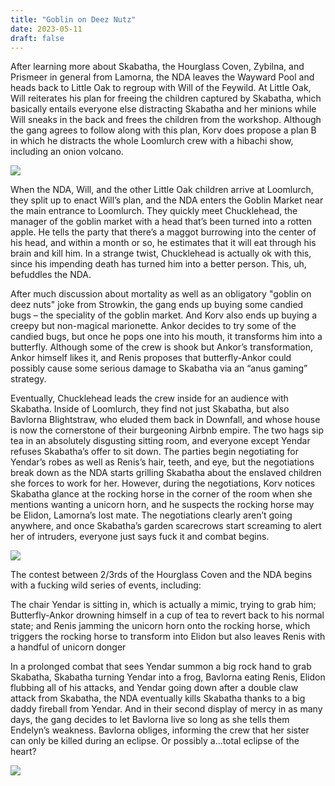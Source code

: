 ```yaml
---
title: "Goblin on Deez Nutz"
date: 2023-05-11
draft: false
---
```


After learning more about Skabatha, the Hourglass Coven, Zybilna, and Prismeer in general from Lamorna, the NDA leaves the Wayward Pool and heads back to Little Oak to regroup with Will of the Feywild. At Little Oak, Will reiterates his plan for freeing the children captured by Skabatha, which basically entails everyone else distracting Skabatha and her minions while Will sneaks in the back and frees the children from the workshop. Although the gang agrees to follow along with this plan, Korv does propose a plan B in which he distracts the whole Loomlurch crew with a hibachi show, including an onion volcano.

![](https://media.tenor.com/S0T8rdTfjpoAAAAM/volcano-hibachi.gif)

When the NDA, Will, and the other Little Oak children arrive at Loomlurch, they split up to enact Will’s plan, and the NDA enters the Goblin Market near the main entrance to Loomlurch. They quickly meet Chucklehead, the manager of the goblin market with a head that’s been turned into a rotten apple. He tells the party that there’s a maggot burrowing into the center of his head, and within a month or so, he estimates that it will eat through his brain and kill him. In a strange twist, Chucklehead is actually ok with this, since his impending death has turned him into a better person. This, uh, befuddles the NDA.

After much discussion about mortality as well as an obligatory "goblin on deez nuts" joke from Strowkin, the gang ends up buying some candied bugs – the speciality of the goblin market. And Korv also ends up buying a creepy but non-magical marionette. Ankor decides to try some of the candied bugs, but once he pops one into his mouth, it transforms him into a butterfly. Although some of the crew is shook but Ankor’s transformation, Ankor himself likes it, and Renis proposes that butterfly-Ankor could possibly cause some serious damage to Skabatha via an “anus gaming” strategy.

Eventually, Chucklehead leads the crew inside for an audience with Skabatha. Inside of Loomlurch, they find not just Skabatha, but also Bavlorna Blightstraw, who eluded them back in Downfall, and whose house is now the cornerstone of their burgeoning Airbnb empire. The two hags sip tea in an absolutely disgusting sitting room, and everyone except Yendar refuses Skabatha’s offer to sit down. The parties begin negotiating for Yendar’s robes as well as Renis’s hair, teeth, and eye, but the negotiations break down as the NDA starts grilling Skabatha about the enslaved children she forces to work for her. However, during the negotiations, Korv notices Skabatha glance at the rocking horse in the corner of the room when she mentions wanting a unicorn horn, and he suspects the rocking horse may be Elidon, Lamorna’s lost mate. The negotiations clearly aren’t going anywhere, and once Skabatha’s garden scarecrows start screaming to alert her of intruders, everyone just says fuck it and combat begins.

![](https://raw.githubusercontent.com/gist/mrtuvn/ba7dfa5ed8234aac2e3126aca67a2149/raw/d812a31230b12d639192df8eb4581fceb57546e1/fight.gif)

The contest between 2/3rds of the Hourglass Coven and the NDA begins with a fucking wild series of events, including:

The chair Yendar is sitting in, which is actually a mimic, trying to grab him;
Butterfly-Ankor drowning himself in a cup of tea to revert back to his normal state; and
Renis jamming the unicorn horn onto the rocking horse, which triggers the rocking horse to transform into Elidon but also leaves Renis with a handful of unicorn donger

In a prolonged combat that sees Yendar summon a big rock hand to grab Skabatha, Skabatha turning Yendar into a frog, Bavlorna eating Renis, Elidon flubbing all of his attacks, and Yendar going down after a double claw attack from Skabatha, the NDA eventually kills Skabatha thanks to a big daddy fireball from Yendar. And in their second display of mercy in as many days, the gang decides to let Bavlorna live so long as she tells them Endelyn’s weakness. Bavlorna obliges, informing the crew that her sister can only be killed during an eclipse. Or possibly a…total eclipse of the heart?

![](https://64.media.tumblr.com/4eeed74f3b3fe393b3b1c715a00cd984/cdc0a31869349451-2d/s540x810/0f69e9a3467e1c82d7ee93b01fd461e29b856754.gif)